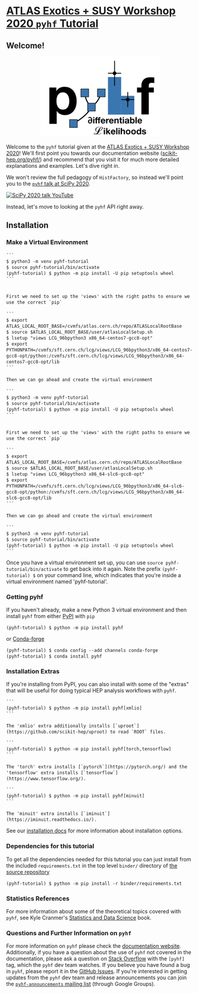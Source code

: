 # [ATLAS Exotics + SUSY Workshop 2020 `pyhf` Tutorial](https://indico.cern.ch/event/898965/sessions/355806/)

## Welcome!

<p align="center">
<a href="https://github.com/scikit-hep/pyhf"><img src="https://raw.githubusercontent.com/scikit-hep/pyhf/master/docs/_static/img/pyhf-logo-small.png"></a>
</p>

Welcome to the `pyhf` tutorial given at the [ATLAS Exotics + SUSY Workshop 2020](https://indico.cern.ch/event/898965/)!
We'll first point you towards our documentation website ([scikit-hep.org/pyhf/](https://scikit-hep.org/pyhf/)) and recommend that you visit it for much more detailed explanations and examples.
Let's dive right in.

We won't review the full pedagogy of `HistFactory`, so instead we'll point you to
the [`pyhf` talk at SciPy 2020](https://github.com/matthewfeickert/talk-SciPy-2020).

<!-- http://www.get-youtube-thumbnail.com/ -->
[![SciPy 2020 talk YouTube](https://i3.ytimg.com/vi/FrH9s3eB6fU/maxresdefault.jpg)](https://youtu.be/FrH9s3eB6fU)

Instead, let's move to looking at the `pyhf` API right away.

## Installation

### Make a Virtual Environment

````{tabbed} Locally
```
$ python3 -m venv pyhf-tutorial
$ source pyhf-tutorial/bin/activate
(pyhf-tutorial) $ python -m pip install -U pip setuptools wheel
```
````

````{tabbed} On CC7 lxplus/tier-3

First we need to set up the 'views' with the right paths to ensure we use the correct `pip`

```
$ export ATLAS_LOCAL_ROOT_BASE=/cvmfs/atlas.cern.ch/repo/ATLASLocalRootBase
$ source $ATLAS_LOCAL_ROOT_BASE/user/atlasLocalSetup.sh
$ lsetup "views LCG_96bpython3 x86_64-centos7-gcc8-opt"
$ export PYTHONPATH=/cvmfs/sft.cern.ch/lcg/views/LCG_96bpython3/x86_64-centos7-gcc8-opt/python:/cvmfs/sft.cern.ch/lcg/views/LCG_96bpython3/x86_64-centos7-gcc8-opt/lib
```

Then we can go ahead and create the virtual environment

```
$ python3 -m venv pyhf-tutorial
$ source pyhf-tutorial/bin/activate
(pyhf-tutorial) $ python -m pip install -U pip setuptools wheel
```
````

````{tabbed} On SLC6 lxplus/tier-3

First we need to set up the 'views' with the right paths to ensure we use the correct `pip`

```
$ export ATLAS_LOCAL_ROOT_BASE=/cvmfs/atlas.cern.ch/repo/ATLASLocalRootBase
$ source $ATLAS_LOCAL_ROOT_BASE/user/atlasLocalSetup.sh
$ lsetup "views LCG_96bpython3 x86_64-slc6-gcc8-opt"
$ export PYTHONPATH=/cvmfs/sft.cern.ch/lcg/views/LCG_96bpython3/x86_64-slc6-gcc8-opt/python:/cvmfs/sft.cern.ch/lcg/views/LCG_96bpython3/x86_64-slc6-gcc8-opt/lib
```

Then we can go ahead and create the virtual environment

```
$ python3 -m venv pyhf-tutorial
$ source pyhf-tutorial/bin/activate
(pyhf-tutorial) $ python -m pip install -U pip setuptools wheel
```
````

Once you have a virtual environment set up, you can use `source pyhf-tutorial/bin/activate` to get back into it again. Note the prefix `(pyhf-tutorial) $` on your command line, which indicates that you're inside a virtual environment named 'pyhf-tutorial'.

### Getting pyhf

If you haven't already, make a new Python 3 virtual environment and then install `pyhf` from either [PyPI](https://pypi.org/project/pyhf/) with `pip`

```
(pyhf-tutorial) $ python -m pip install pyhf
```

 or [Conda-forge](https://anaconda.org/conda-forge/pyhf)

```
(pyhf-tutorial) $ conda config --add channels conda-forge
(pyhf-tutorial) $ conda install pyhf
```

### Installation Extras

If you're installing from PyPI, you can also install with some of the "extras" that will be useful for doing typical HEP analysis workflows with `pyhf`.

````{tabbed} Read/Write XML+ROOT
```
(pyhf-tutorial) $ python -m pip install pyhf[xmlio]
```

The 'xmlio' extra additionally installs [`uproot`](https://github.com/scikit-hep/uproot) to read `ROOT` files.
````

````{tabbed} Use PyTorch and Tensorflow
```
(pyhf-tutorial) $ python -m pip install pyhf[torch,tensorflow]
```

The 'torch' extra installs [`pytorch`](https://pytorch.org/) and the 'tensorflow' extra installs [`tensorflow`](https://www.tensorflow.org/).
````

````{tabbed} Using Minuit Optimization
```
(pyhf-tutorial) $ python -m pip install pyhf[minuit]
```

The 'minuit' extra installs [`iminuit`](https://iminuit.readthedocs.io/).
````


See our [installation docs](https://scikit-hep.org/pyhf/installation.html) for more information about installation options.

### Dependencies for this tutorial

To get all the dependencies needed for this tutorial you can just install from the included `requirements.txt` in the top level `binder/` directory of [the source repository](https://github.com/pyhf/tutorial-ATLAS-SUSY-Exotics-2020)

```
(pyhf-tutorial) $ python -m pip install -r binder/requirements.txt
```

### Statistics References

For more information about some of the theoretical topics covered with `pyhf`, see Kyle Cranmer's [Statistics and Data Science](https://cranmer.github.io/stats-ds-book/intro.html) book.

### Questions and Further Information on `pyhf`

For more information on `pyhf` please check the [documentation website](https://scikit-hep.org/pyhf/).
Additionally, if you have a question about the use of `pyhf` not covered in the documentation, please ask a question on [Stack Overflow](https://stackoverflow.com/questions/tagged/pyhf) with the `[pyhf]` tag, which the `pyhf` dev team watches.
If you believe you have found a bug in `pyhf`, please report it in the [GitHub Issues](https://github.com/scikit-hep/pyhf/issues/new?template=Bug-Report.md&labels=bug&title=Bug+Report+:+Title+Here).
If you're interested in getting updates from the `pyhf` dev team and release announcements you can join the [`pyhf-announcements` mailing list](https://groups.google.com/group/pyhf-announcements/subscribe) (through Google Groups).

